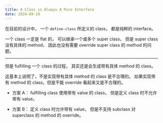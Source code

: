 ```yaml
---
title: A Class is Always A Pure Interface
date: 2024-09-19
---
```


在目前的设计中，
一个 `define-class` 所定义的 class，
都是纯粹的 interface。

一个 class 一定是 flat 的，
可以继承一个或多个 super class，
但是 super class 没有具体的 method，
因此也没有需要 override super class 的 method 的问题。

---

但是 fulfilling 一个 class 的过程，
其实还是会生成带有具体 method 的 class。

这基本上说明了，不是实现带有具体 method 的 class 是不合理的。
如果实现带有 method 的 class，但是不能 override 看起来又是不合理的。

- 方案 A：
  fulfilling class 使用带有 value 的 class，
  但是定义 class 时不允许带有 value。

- 方案 B：
  定义 class 时允许带有 value，
  但是不支持 subclass 对 superclass 的 method 的 override。
